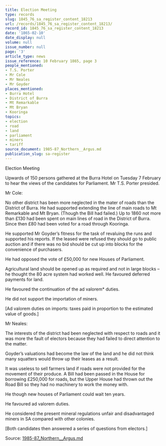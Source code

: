 ```yaml
---
title: Election Meeting
type: records
slug: 1845_76_sa_register_content_18213
url: /records/1845_76_sa_register_content_18213/
record_id: 1845_76_sa_register_content_18213
date: '1865-02-10'
date_display: null
volume: null
issue_number: null
page: '3'
article_type: news
issue_reference: 10 February 1865, page 3
people_mentioned:
- T.S. Porter
- Mr Cole
- Mr Neales
- Mr Goyder
places_mentioned:
- Burra Hotel
- District of Burra
- Mt Remarkable
- Mt Bryan
- Kooringa
topics:
- election
- road
- land
- parliament
- miners
- tariff
source_document: 1985-87_Northern__Argus.md
publication_slug: sa-register
---
```


Election Meeting

Upwards of 150 persons gathered at the Burra Hotel on Tuesday 7 February to hear the views of the candidates for Parliament.  Mr T.S. Porter presided.

Mr Cole:

No other district has been more neglected in the mater of roads than the District of Burra.  He had supported extending the line of main roads to Mt Remarkable and Mt Bryan. (Though the Bill had failed.)  Up to 1860 not more than £130 had been spent on main lines of road in the District of Burra.  Since then £80 had been voted for a road through Kooringa.

He supported Mr Goyder’s fitness for the task of revaluing the runs and supported his reports.  If the leased were refused they should go to public auction and if there was no bid should be cut up into blocks for the convenience of purchasers.

He had opposed the vote of £50,000 for new Houses of Parliament.

Agricultural land should be opened up as required and not in large blocks – he thought the 80 acre system had worked well.  He favoured deferred payments for land.

He favoured the continuation of the ad valorem* duties.

He did not support the importation of miners.

[Ad valorem duties on imports: taxes paid in proportion to the estimated value of goods.]

Mr Neales:

The interests of the district had been neglected with respect to roads and it was more the fault of electors because they had failed to direct attention to the matter.

Goyder’s valuations had become the law of the land and he did not think many squatters would throw up their leases as a result.

It was useless to sell farmers land if roads were not provided for the movement of their produce.  A Bill had been passed in the House for borrowing £250,000 for roads, but the Upper House had thrown out the Road Bill so they had no machinery to work the money with.

He though new houses of Parliament could wait ten years.

He favoured ad valorem duties.

He considered the present mineral regulations unfair and disadvantaged miners in SA compared with other colonies.

[Both candidates then answered a series of questions from electors.]

Source: [1985-87_Northern__Argus.md](/downloads/markdown/1985-87_Northern__Argus.md)
